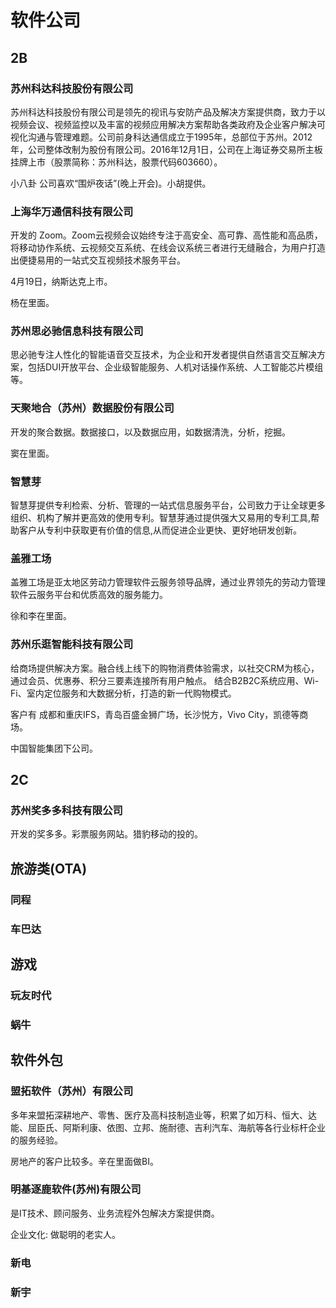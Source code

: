 # 软件公司
## 2B
### 苏州科达科技股份有限公司
苏州科达科技股份有限公司是领先的视讯与安防产品及解决方案提供商，致力于以视频会议、视频监控以及丰富的视频应用解决方案帮助各类政府及企业客户解决可视化沟通与管理难题。公司前身科达通信成立于1995年，总部位于苏州。2012年，公司整体改制为股份有限公司。2016年12月1日，公司在上海证券交易所主板挂牌上市（股票简称：苏州科达，股票代码603660）。

小八卦
公司喜欢“围炉夜话”(晚上开会)。小胡提供。

### 上海华万通信科技有限公司
开发的 Zoom。Zoom云视频会议始终专注于高安全、高可靠、高性能和高品质，将移动协作系统、云视频交互系统、在线会议系统三者进行无缝融合，为用户打造出便捷易用的一站式交互视频技术服务平台。

4月19日，纳斯达克上市。

杨在里面。

### 苏州思必驰信息科技有限公司
思必驰专注人性化的智能语音交互技术，为企业和开发者提供自然语言交互解决方案，包括DUI开放平台、企业级智能服务、人机对话操作系统、人工智能芯片模组等。

### 天聚地合（苏州）数据股份有限公司
开发的聚合数据。数据接口，以及数据应用，如数据清洗，分析，挖掘。

窦在里面。

### 智慧芽
智慧芽提供专利检索、分析、管理的一站式信息服务平台，公司致力于让全球更多组织、机构了解并更高效的使用专利。智慧芽通过提供强大又易用的专利工具,帮助客户从专利中获取更有价值的信息,从而促进企业更快、更好地研发创新。

### 盖雅工场
盖雅工场是亚太地区劳动力管理软件云服务领导品牌，通过业界领先的劳动力管理软件云服务平台和优质高效的服务能力。

徐和李在里面。

### 苏州乐逛智能科技有限公司
给商场提供解决方案。融合线上线下的购物消费体验需求，以社交CRM为核心，通过会员、优惠券、积分三要素连接所有用户触点。 结合B2B2C系统应用、Wi-Fi、室内定位服务和大数据分析，打造的新一代购物模式。

客户有 成都和重庆IFS，青岛百盛金狮广场，长沙悦方，Vivo City，凯德等商场。

中国智能集团下公司。

## 2C
### 苏州奖多多科技有限公司
开发的奖多多。彩票服务网站。猎豹移动的投的。

## 旅游类(OTA)
### 同程

### 车巴达

## 游戏
### 玩友时代

### 蜗牛

## 软件外包
### 盟拓软件（苏州）有限公司
多年来盟拓深耕地产、零售、医疗及高科技制造业等，积累了如万科、恒大、达能、屈臣氏、阿斯利康、依图、立邦、施耐德、吉利汽车、海航等各行业标杆企业的服务经验。

房地产的客户比较多。辛在里面做BI。

### 明基逐鹿软件(苏州)有限公司
是IT技术、顾问服务、业务流程外包解决方案提供商。

企业文化: 做聪明的老实人。

### 新电

### 新宇